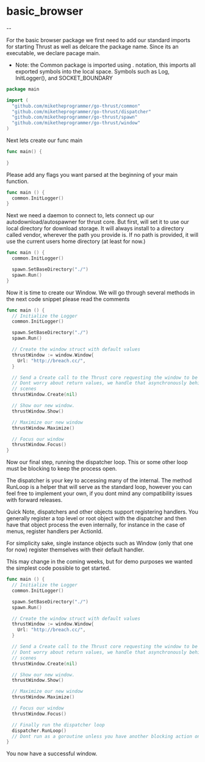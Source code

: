 # basic_browser
--

For the basic browser package we first need to add our standard imports for starting Thrust as well as delcare the package name. Since its an executable, we declare pacage main.

- Note: the Common package is imported using . notation, this imports all exported symbols into the local space. Symbols such as Log, InitLogger(), and SOCKET_BOUNDARY


```go
package main

import (
  "github.com/miketheprogrammer/go-thrust/common"
  "github.com/miketheprogrammer/go-thrust/dispatcher"
  "github.com/miketheprogrammer/go-thrust/spawn"
  "github.com/miketheprogrammer/go-thrust/window"
)
```
Next lets create our func main 

```go
func main() {
  
}
```

Please add any flags you want parsed at the
beginning of your main function. 

```go
func main () {
  common.InitLogger()
}
```

Next we need a daemon to connect to, lets connect up our autodownload/autospawner for thrust core. But first, will set it to use our local directory for download storage. It will always install to a directory called vendor, wherever the path you provide is.
If no path is provided, it will use the current users home directory (at least for now.)

```go
func main () {
  common.InitLogger()

  spawn.SetBaseDirectory("./")
  spawn.Run()
}
```

Now it is time to create our Window.
We will go through several methods in the next code snippet please read the comments

```go
func main () {
  // Initialize the Logger
  common.InitLogger()

  spawn.SetBaseDirectory("./")
  spawn.Run()

  // Create the window struct with default values
  thrustWindow := window.Window{
    Url: "http://breach.cc/",
  }

  // Send a Create call to the Thrust core requesting the window to be created
  // Dont worry about return values, we handle that asynchronously behind the 
  // scenes
  thrustWindow.Create(nil)

  // Show our new window.
  thrustWindow.Show()

  // Maximize our new window
  thrustWindow.Maximize()

  // Focus our window
  thrustWindow.Focus()
}
```

Now our final step, running the dispatcher loop. This or some other loop must be blocking to keep the process open.

The dispatcher is your key to accessing many of the internal. The method RunLoop is a helper that will serve as the standard loop, however you can feel free to implement your own, if you dont mind any compatibility issues with forward releases.

Quick Note, dispatchers and other objects support registering handlers. You generally register a top level or root object with the dispatcher and then have that object process the even internally, for instance in the case of menus, register handlers per ActionId.

For simplicity sake, single instance objects such as Window (only that one for now) register themselves with their default handler.

This may change in the coming weeks, but for demo purposes we wanted the simplest code possible to get started. 

```go
func main () {
  // Initialize the Logger
  common.InitLogger()

  spawn.SetBaseDirectory("./")
  spawn.Run()

  // Create the window struct with default values
  thrustWindow := window.Window{
    Url: "http://breach.cc/",
  }

  // Send a Create call to the Thrust core requesting the window to be created
  // Dont worry about return values, we handle that asynchronously behind the 
  // scenes
  thrustWindow.Create(nil)

  // Show our new window.
  thrustWindow.Show()

  // Maximize our new window
  thrustWindow.Maximize()

  // Focus our window
  thrustWindow.Focus()

  // Finally run the dispatcher loop
  dispatcher.RunLoop()
  // Dont run as a goroutine unless you have another blocking action on this thread.
}
```

You now have a successful window.